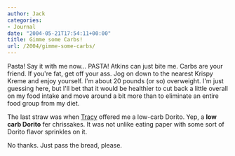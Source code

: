 ```yaml
---
author: Jack
categories:
- Journal
date: "2004-05-21T17:54:11+00:00"
title: Gimme some Carbs!
url: /2004/gimme-some-carbs/
---
```


Pasta! Say it with me now&#8230; PASTA! Atkins can just bite me. Carbs are your friend. If you're fat, get off your ass. Jog on down to the nearest Krispy Kreme and enjoy yourself. I'm about 20 pounds (or so) overweight. I'm just guessing here, but I'll bet that it would be healthier to cut back a little overall on my food intake and move around a bit more than to eliminate an entire food group from my diet.

The last straw was when [Tracy][1] offered me a low-carb Dorito. Yep, a **low carb Dorito** fer chrissakes. It was not unlike eating paper with some sort of Dorito flavor sprinkles on it.

No thanks. Just pass the bread, please.

 [1]: http://www.sistercat.com/